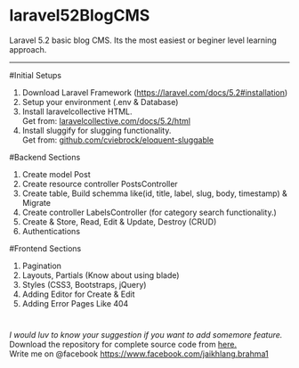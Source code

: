 # laravel52BlogCMS
Laravel 5.2 basic blog CMS. Its the most easiest or beginer level learning approach. <hr>

#Initial Setups
1. Download Laravel Framework (https://laravel.com/docs/5.2#installation)
2. Setup your environment (.env & Database)
3. Install laravelcollective HTML. <br/>Get from: <a href="https://laravelcollective.com/docs/5.2/html">laravelcollective.com/docs/5.2/html</a>
4. Install sluggify for slugging functionality.<br/>Get from: <a href="https://github.com/cviebrock/eloquent-sluggable">github.com/cviebrock/eloquent-sluggable</a>

#Backend Sections
1. Create model Post
2. Create resource controller PostsController
3. Create table, Build schemma like(id, title, label, slug, body, timestamp) & Migrate
4. Create controller LabelsController  (for category search functionality.)
5. Create & Store, Read, Edit & Update, Destroy  (CRUD)
6. Authentications

#Frontend Sections
1. Pagination
2. Layouts, Partials (Know about using blade)
3. Styles (CSS3, Bootstraps, jQuery)
4. Adding Editor for Create & Edit
5. Adding Error Pages Like 404


#
<em>I would luv to know your suggestion if you want to add somemore feature.</em><br/>
Download the repository for complete source code from <a href="https://github.com/jklangbrahma/laravel52BlogCMS">here.</a> <br/>
Write me on @facebook https://www.facebook.com/jaikhlang.brahma1
